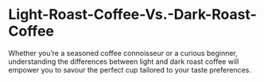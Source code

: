 # Light-Roast-Coffee-Vs.-Dark-Roast-Coffee
Whether you’re a seasoned coffee connoisseur or a curious beginner, understanding the differences between light and dark roast coffee will empower you to savour the perfect cup tailored to your taste preferences.
